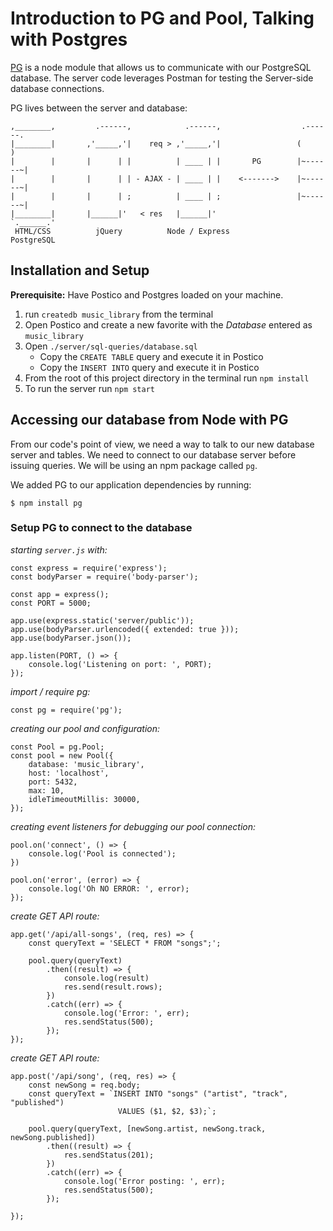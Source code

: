 # Introduction to PG and Pool, Talking with Postgres

[PG](https://www.npmjs.com/package/pg) is a node module that allows us to communicate with our PostgreSQL database. The server code leverages Postman for testing the Server-side database connections.

PG lives between the server and database:

```
,________,         .------,            .------,                  .------.
|________|       ,'_____,'|    req > ,'_____,'|                 (        )
|        |       |      | |          | ____ | |       PG        |~------~|
|        |       |      | | - AJAX - | ____ | |    <------->    |~------~|
|        |       |      | ;          | ____ | ;                 |~------~|
|________|       |______|'   < res   |______|'                  `.______.'
 HTML/CSS          jQuery          Node / Express               PostgreSQL
```

## Installation and Setup

**Prerequisite:** Have Postico and Postgres loaded on your machine.

1. run `createdb music_library` from the terminal
1. Open Postico and create a new favorite with the *Database* entered as `music_library`
1. Open `./server/sql-queries/database.sql`
    * Copy the `CREATE TABLE` query and execute it in Postico
    * Copy the `INSERT INTO` query and execute it in Postico
1. From the root of this project directory in the terminal run `npm install`
1. To run the server run `npm start`

## Accessing our database from Node with PG
From our code's point of view, we need a way to talk to our new database server and tables. We need to connect to our database server before issuing queries. We will be using an npm package called `pg`.

We added PG to our application dependencies by running:

```
$ npm install pg
```

### Setup PG to connect to the database

*starting `server.js` with:*

```JS
const express = require('express');
const bodyParser = require('body-parser');

const app = express();
const PORT = 5000;

app.use(express.static('server/public'));
app.use(bodyParser.urlencoded({ extended: true }));
app.use(bodyParser.json());

app.listen(PORT, () => {
    console.log('Listening on port: ', PORT);
});
```

*import / require pg:*

```JS
const pg = require('pg');
```

*creating our pool and configuration:*

```JS
const Pool = pg.Pool;
const pool = new Pool({
    database: 'music_library',
    host: 'localhost',
    port: 5432,
    max: 10,
    idleTimeoutMillis: 30000,
});
```

*creating event listeners for debugging our pool connection:*

```JS
pool.on('connect', () => {
    console.log('Pool is connected');
})

pool.on('error', (error) => {
    console.log('Oh NO ERROR: ', error);
});
```

*create GET API route:*

```JS
app.get('/api/all-songs', (req, res) => {
    const queryText = 'SELECT * FROM "songs";';

    pool.query(queryText)
        .then((result) => {
            console.log(result)
            res.send(result.rows);
        })
        .catch((err) => {
            console.log('Error: ', err);
            res.sendStatus(500);
        });
});
```

*create GET API route:*

```JS
app.post('/api/song', (req, res) => {
    const newSong = req.body;
    const queryText = `INSERT INTO "songs" ("artist", "track", "published")
                        VALUES ($1, $2, $3);`;
    
    pool.query(queryText, [newSong.artist, newSong.track, newSong.published])
        .then((result) => {
            res.sendStatus(201);
        })
        .catch((err) => {
            console.log('Error posting: ', err);
            res.sendStatus(500);
        });

});
```